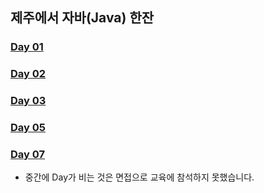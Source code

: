 ## 제주에서 자바(Java) 한잔

### [Day 01](Day01.md)

### [Day 02](Day02.md)

### [Day 03](Day03.md)

### [Day 05](Day05.md)

### [Day 07](Day07.md)

- 중간에 Day가 비는 것은 면접으로 교육에 참석하지 못했습니다.
